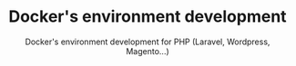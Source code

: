 <h1 align="center">Docker's environment development</h1>

<div align="center">
  <p>Docker's environment development for PHP (Laravel, Wordpress, Magento...)</p>
</div>

